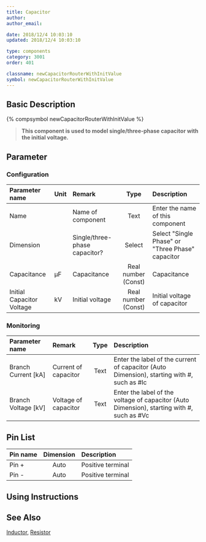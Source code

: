 ```yaml
---
title: Capacitor
author:
author_email:

date: 2018/12/4 10:03:10
updated: 2018/12/4 10:03:10

type: components
category: 3001
order: 401

classname: newCapacitorRouterWithInitValue
symbol: newCapacitorRouterWithInitValue
---
```


## Basic Description

{% compsymbol newCapacitorRouterWithInitValue %}

> **This component is used to model single/three-phase capacitor with the initial voltage.**

## Parameter

### Configuration

| Parameter name            | Unit | Remark                        |        Type         | Description                                      |
| :------------------------ | :--- | :---------------------------- | :-----------------: | :----------------------------------------------- |
| Name                      |      | Name of component             |        Text         | Enter the name of this component                 |
| Dimension                 |      | Single/three-phase capacitor? |       Select        | Select "Single Phase" or "Three Phase" capacitor |
| Capacitance               | μF   | Capacitance                   | Real number (Const) | Capacitance                                      |
| Initial Capacitor Voltage | kV   | Initial voltage               | Real number (Const) | Initial voltage of capacitor                     |

### Monitoring

| Parameter name        | Remark               | Type | Description                                                                                |
| :-------------------- | :------------------- | :--: | :----------------------------------------------------------------------------------------- |
| Branch Current \[kA\] | Current of capacitor | Text | Enter the label of the current of capacitor (Auto Dimension), starting with #, such as #Ic |
| Branch Voltage \[kV\] | Voltage of capacitor | Text | Enter the label of the voltage of capacitor (Auto Dimension), starting with #, such as #Vc |

## Pin List

| Pin name | Dimension | Description       |
| :------- | :-------: | :---------------- |
| Pin +    |   Auto    | Positive terminal |
| Pin -    |   Auto    | Positive terminal |

## Using Instructions

## See Also

[Inductor](compnewInductorRouter.html), [Resistor](compnewResistorRouter.html)
